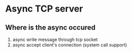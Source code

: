 # Async TCP server

## Where is the async occured

1. async write message through tcp socket
2. async accept client's connection (system call support)